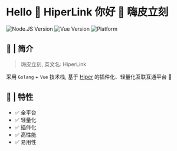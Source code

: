 # Hello 🌈 HiperLink 你好 🔗 嗨皮立刻

![Node.JS Version](https://img.shields.io/badge/Node-v16.18.1-blue?style=flat)
![Vue Version](https://img.shields.io/badge/Vue-^3.2.0-blue?style=flat)
![Platform](https://img.shields.io/badge/Platform-Windows%20%7C%20macOS%20%7C%20Linux-brightgreen)

## 🚧 | 简介

> 嗨皮立刻, 英文名: HiperLink

采用 `Golang` + `Vue` 技术栈, 基于 [Hiper](https://www.the.bb/) 的插件化、轻量化互联互通平台 🎉

## 🎉 | 特性

* ✅ 全平台
* ✅ 轻量化
* ✅ 插件化
* ✅ 高性能
* ✅ 易用性